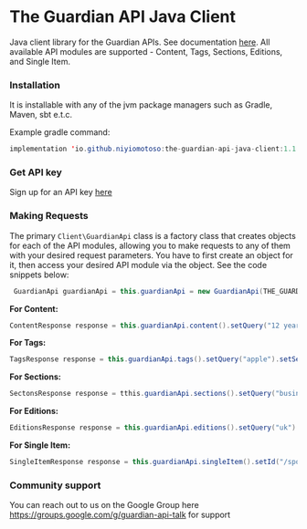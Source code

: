 # The Guardian API Java Client

Java client library for the Guardian APIs. See documentation [here](https://open-platform.theguardian.com/documentation/).
All available API modules are supported - Content, Tags, Sections, Editions, and Single Item.

### Installation
It is installable with any of the jvm package managers such as Gradle, Maven, sbt e.t.c.

Example gradle command:

```java
implementation 'io.github.niyiomotoso:the-guardian-api-java-client:1.1.0'
```

### Get API key

Sign up for an API key [here](https://open-platform.theguardian.com/access)

### Making Requests

The primary `Client\GuardianApi` class is a factory class that creates objects for each of the API modules, allowing you to make requests to any of them with your desired request parameters. You have to first create an object for it, then access your desired API module via the object. See the code snippets below:

```java
 GuardianApi guardianApi = this.guardianApi = new GuardianApi(THE_GUARDIAN_API_KEY);
```

**For Content:**

```java
ContentResponse response = this.guardianApi.content().setQuery("12 years a slave").setTag("film/film,tone/reviews").setFromDate("2023-03-20").setShowTags("contributor").setShowFields("starRating,headline,thumbnail,short-url").setOrderBy("relevance").fetch();
```

**For Tags:**

```java
TagsResponse response = this.guardianApi.tags().setQuery("apple").setSection("technology").setShowReferences("all").fetch();
```

**For Sections:**

```java
SectonsResponse response = tthis.guardianApi.sections().setQuery("business").fetch();
```

**For Editions:**

```java
EditionsResponse response = this.guardianApi.editions().setQuery("uk").fetch();
```

**For Single Item:**

```java
SingleItemResponse response = this.guardianApi.singleItem().setId("/sport/2022/oct/07/cricket-jos-buttler-primed-for-england-comeback-while-phil-salt-stays-focused").setShowStoryPackage(true).setShowEditorsPicks(true).setShowMostViewed(true).setShowRelated(true).fetch();
```

### Community support
You can reach out to us on the Google Group here https://groups.google.com/g/guardian-api-talk for support 
